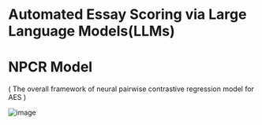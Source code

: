 # Automated Essay Scoring via Large Language Models(LLMs)

# NPCR Model 
( The overall framework of neural pairwise contrastive regression model for AES )



![image](https://github.com/user-attachments/assets/1e5447f9-b4b5-495a-8572-37a605afef0b)

